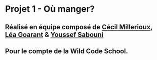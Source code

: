 # Projet 1 - Où manger?
## Réalisé en équipe composé de [Cécil Millerioux][cecil], [Léa Goarant][lea] & [Youssef Sabouni][youssef]
## Pour le compte de la Wild Code School.

[cecil]:https://www.linkedin.com/in/cecil-millerioux/
[lea]:https://www.linkedin.com/in/l%C3%A9a-goarant-rocher-6aa673187/
[youssef]:https://www.linkedin.com/in/youssefsabouni/
